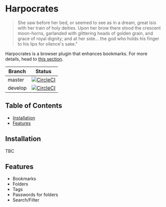<!-- omit in toc -->
# Harpocrates

> She saw before her bed, or seemed to see as in a dream, great Isis with her train of holy deities. Upon her brow there stood the crescent moon-horns, garlanded with glittering heads of golden grain, and grace of royal dignity; and at her side... the god who holds his finger to his lips for silence's sake."

Harpocrates is a browser plugin that enhances bookmarks. For more details, head to [this section](#features).

| Branch | Status |
| ---- | ---- |
| master | [![CircleCI](https://circleci.com/gh/aratare-tech/harpocrates/tree/master.svg?style=svg)](https://circleci.com/gh/aratare-tech/harpocrates/tree/master) |
| develop | [![CircleCI](https://circleci.com/gh/aratare-tech/harpocrates/tree/develop.svg?style=svg)](https://circleci.com/gh/aratare-tech/harpocrates/tree/develop) |

<!-- omit in toc -->
## Table of Contents
- [Installation](#installation)
- [Features](#features)

## Installation
TBC

## Features
- Bookmarks
- Folders
- Tags
- Passwords for folders
- Search/Filter